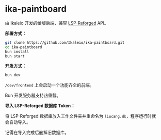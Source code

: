 # ika-paintboard

由 Ikaleio 开发的绘版后端，兼容 [LSP-Reforged](https://github.com/lspaintboard-dev/LSP-Reforged) API。

**部署方式：**

```bash
git clone https://github.com/Ikaleio/ika-paintboard.git
cd ika-paintboard
bun install
bun start
```

**开发方式：**

```bash
bun dev
```

`/dev/frontend` 上会启动一个功能齐全的前端。

Bun 开发服务器支持热重载。

**导入 LSP-Reforged 数据库 Token：**

将 LSP-Reforged 数据库放入工作文件夹并重命名为 `liucang.db`，程序运行时就会自动导入。

记得在导入完成后删掉旧数据库。
